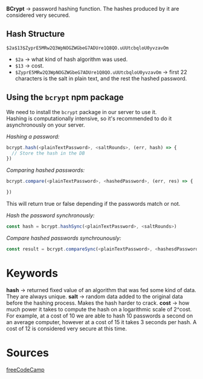 __BCrypt__ → password hashing function. The hashes produced by it are considered very secured.

## Hash Structure
`$2a$13$ZyprE5MRw2Q3WpNOGZWGbeG7ADUre1Q8QO.uUUtcbqloU0yvzavOm`
- `$2a` → what kind of hash algorithm was used.
- `$13` → cost.
- `$ZyprE5MRw2Q3WpNOGZWGbeG7ADUre1Q8QO.uUUtcbqloU0yvzavOm` → first 22 characters is the salt in plain text, and the rest the hashed password.

## Using the `bcrypt` npm package
We need to install the `bcrypt` package in our server to use it.\
Hashing is computationally intensive, so it's recommended to do it asynchronously on your server.

_Hashing a password:_
```javascript
bcrypt.hash(<plainTextPassword>, <saltRounds>, (err, hash) => {
  // Store the hash in the DB
})
```

_Comparing hashed passwords:_
```javascript
bcrypt.compare(<plainTextPassword>, <hashedPassword>, (err, res) => {

})
```
This will return true or false depending if the passwords match or not.

_Hash the password synchronously:_
```javascript
const hash = bcrypt.hashSync(<plainTextPassword>, <saltRounds>)
```

_Compare hashed passwords synchrounously:_
```javascript
const result = bcrypt.compareSync(<plainTextPassword>, <hashesdPassword>)
```

# Keywords
__hash__ → returned fixed value of an algorithm that was fed some kind of data. They are always unique.
__salt__ → random data added to the original data before the hashing process. Makes the hash harder to crack.
__cost__ → how much power it takes to compute the hash on a logarithmic scale of 2^cost. For example, at a cost of 10 we are able to hash 10 passwords a second on an average computer, however at a cost of 15 it takes 3 seconds per hash. A cost of 12 is considered very secure at this time.

# Sources
[freeCodeCamp](https://freecodecamp.org)